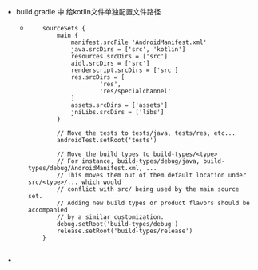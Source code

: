 - build.gradle 中 给kotlin文件单独配置文件路径
	- ```
	      sourceSets {
	          main {
	              manifest.srcFile 'AndroidManifest.xml'
	              java.srcDirs = ['src', 'kotlin']
	              resources.srcDirs = ['src']
	              aidl.srcDirs = ['src']
	              renderscript.srcDirs = ['src']
	              res.srcDirs = [
	                      'res',
	                      'res/specialchannel'
	              ]
	              assets.srcDirs = ['assets']
	              jniLibs.srcDirs = ['libs']
	          }
	  
	          // Move the tests to tests/java, tests/res, etc...
	          androidTest.setRoot('tests')
	  
	          // Move the build types to build-types/<type>
	          // For instance, build-types/debug/java, build-types/debug/AndroidManifest.xml, ...
	          // This moves them out of them default location under src/<type>/... which would
	          // conflict with src/ being used by the main source set.
	          // Adding new build types or product flavors should be accompanied
	          // by a similar customization.
	          debug.setRoot('build-types/debug')
	          release.setRoot('build-types/release')
	      }
	  
	  
	  ```
-